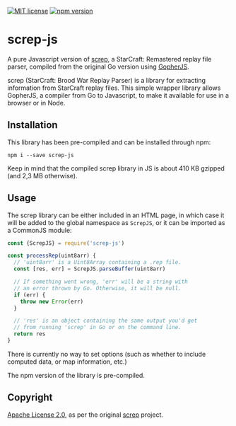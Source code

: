 [![MIT license](https://img.shields.io/badge/license-MIT-brightgreen.svg)](https://opensource.org/licenses/MIT) [![npm version](https://badge.fury.io/js/screp-js.svg)](https://badge.fury.io/js/screp-js)

# screp-js

A pure Javascript version of [screp](https://github.com/icza/screp), a StarCraft: Remastered replay file parser, compiled from the original Go version using [GopherJS](https://github.com/gopherjs/gopherjs).

screp (StarCraft: Brood War Replay Parser) is a library for extracting information from StarCraft replay files. This simple wrapper library allows GopherJS, a compiler from Go to Javascript, to make it available for use in a browser or in Node.

## Installation

This library has been pre-compiled and can be installed through npm:

```
npm i --save screp-js
```

Keep in mind that the compiled screp library in JS is about 410 KB gzipped (and 2,3 MB otherwise).

## Usage

The screp library can be either included in an HTML page, in which case it will be added to the global namespace as `ScrepJS`, or it can be imported as a CommonJS module:

```js
const {ScrepJS} = require('screp-js')

const processRep(uint8arr) {
  // 'uint8arr' is a Uint8Array containing a .rep file.
  const [res, err] = ScrepJS.parseBuffer(uint8arr)

  // If something went wrong, 'err' will be a string with
  // an error thrown by Go. Otherwise, it will be null.
  if (err) {
    throw new Error(err)
  }

  // 'res' is an object containing the same output you'd get
  // from running 'screp' in Go or on the command line.
  return res
}
```

There is currently no way to set options (such as whether to include computed data, or map information, etc.)

The npm version of the library is pre-compiled.

## Copyright

[Apache License 2.0](https://www.apache.org/licenses/LICENSE-2.0), as per the original [screp](https://github.com/icza/screp) project.
